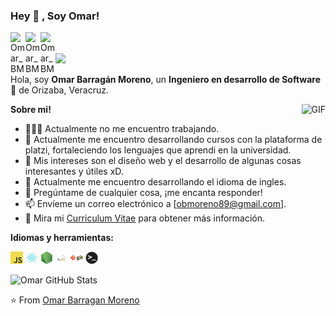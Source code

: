 <!-- <h3 title="Oye"> Hola soy! 👋 </h3> -->

<!--
**Omar Barragan Moreno/obmoreno89** is a ✨ _special_ ✨ repository because its `README.md` (this file) appears on your GitHub profile.


-->
<h3 title="hehehe"> Hey 👋 , Soy Omar!</h3>

<a href="https://www.linkedin.com/in/omar-barragan-moreno-051189">
  <img align="left" alt="Omar_BM" width="24px" src="https://cdn.jsdelivr.net/npm/simple-icons@v3/icons/linkedin.svg" />
</a>
<a href="https://www.instagram.com/Don_Omar_BM89/">
  <img align="left" alt="Omar_BM" width="24px" src="https://cdn.jsdelivr.net/npm/simple-icons@v3/icons/instagram.svg" />
</a>
<a href="https://twitter.com/obmoreno89">
  <img align="left" alt="Omar_BM" width="24px" src="https://cdn.jsdelivr.net/npm/simple-icons@v3/icons/twitter.svg" />
</a>
<br>
<br>
<img src="https://komarev.com/ghpvc/?username=obmoreno89&color=blue">
<br />

Hola, soy **Omar Barragán Moreno**, un **Ingeniero en desarrollo de Software**  🚀  de Orizaba, Veracruz.
 
  <img align="right" alt="GIF" src="https://i.pinimg.com/originals/e4/26/70/e426702edf874b181aced1e2fa5c6cde.gif" />

**Sobre mi!**

- 👨🏽‍💻  Actualmente no me encuentro trabajando.
- 🌱  Actualmente me encuentro desarrollando cursos con la plataforma de platzi, fortaleciendo los lenguajes que aprendi en la universidad.
- 🤔  Mis intereses son el diseño web y el desarrollo de algunas cosas interesantes y útiles xD.
- 💼  Actualmente me encuentro desarrollando el idioma de ingles.
- 💬  Pregúntame de cualquier cosa, ¡me encanta responder!
- 📫  Envíeme un correo electrónico a [obmoreno89@gmail.com].
- 📝  Mira mi [Curriculum Vitae](https://drive.google.com/file/d/1pkzBQrg6J_uGtG25PdLlKhov08hqex0u/view?usp=sharing) para obtener más información.


**Idiomas y herramientas:**  


<code><img height="20" src="https://raw.githubusercontent.com/github/explore/80688e429a7d4ef2fca1e82350fe8e3517d3494d/topics/javascript/javascript.png"></code>
<code><img height="20" src="https://raw.githubusercontent.com/github/explore/80688e429a7d4ef2fca1e82350fe8e3517d3494d/topics/react/react.png"></code>
<code><img height="20" src="https://raw.githubusercontent.com/github/explore/80688e429a7d4ef2fca1e82350fe8e3517d3494d/topics/nodejs/nodejs.png"></code>
<code><img height="20" src="https://raw.githubusercontent.com/github/explore/80688e429a7d4ef2fca1e82350fe8e3517d3494d/topics/mysql/mysql.png"></code>
<code><img height="20" src="https://raw.githubusercontent.com/github/explore/80688e429a7d4ef2fca1e82350fe8e3517d3494d/topics/git/git.png"></code>
<code><img height="20" src="https://raw.githubusercontent.com/github/explore/80688e429a7d4ef2fca1e82350fe8e3517d3494d/topics/terminal/terminal.png"></code>

<img src="https://github-readme-stats.vercel.app/api?username=obmoreno89&show_icons=true&hide_border=true&count_private=true&theme=shades-of-red&icon_color=fad000" alt="Omar GitHub Stats">

⭐️ From [Omar Barragan Moreno](https://github.com/obmoreno89)
